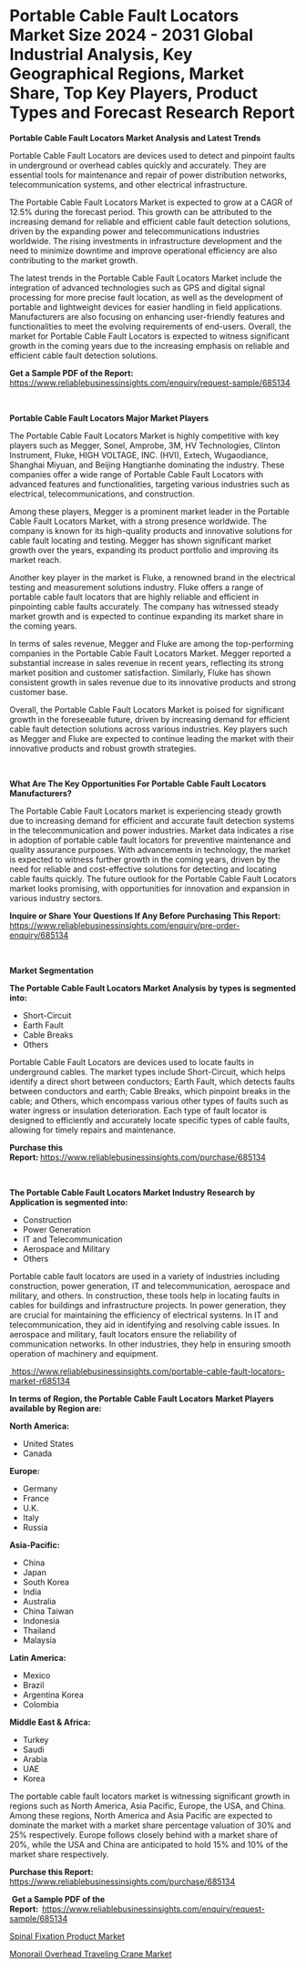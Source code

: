 <p><h1>Portable Cable Fault Locators Market Size 2024 - 2031 Global Industrial Analysis, Key Geographical Regions, Market Share, Top Key Players, Product Types and Forecast Research Report</h1></p><p><strong>Portable Cable Fault Locators Market Analysis and Latest Trends</strong></p>
<p><p>Portable Cable Fault Locators are devices used to detect and pinpoint faults in underground or overhead cables quickly and accurately. They are essential tools for maintenance and repair of power distribution networks, telecommunication systems, and other electrical infrastructure.</p><p>The Portable Cable Fault Locators Market is expected to grow at a CAGR of 12.5% during the forecast period. This growth can be attributed to the increasing demand for reliable and efficient cable fault detection solutions, driven by the expanding power and telecommunications industries worldwide. The rising investments in infrastructure development and the need to minimize downtime and improve operational efficiency are also contributing to the market growth.</p><p>The latest trends in the Portable Cable Fault Locators Market include the integration of advanced technologies such as GPS and digital signal processing for more precise fault location, as well as the development of portable and lightweight devices for easier handling in field applications. Manufacturers are also focusing on enhancing user-friendly features and functionalities to meet the evolving requirements of end-users. Overall, the market for Portable Cable Fault Locators is expected to witness significant growth in the coming years due to the increasing emphasis on reliable and efficient cable fault detection solutions.</p></p>
<p><strong>Get a Sample PDF of the Report:&nbsp;</strong> <a href="https://www.reliablebusinessinsights.com/enquiry/request-sample/685134">https://www.reliablebusinessinsights.com/enquiry/request-sample/685134</a></p>
<p>&nbsp;</p>
<p><strong>Portable Cable Fault Locators Major Market Players</strong></p>
<p><p>The Portable Cable Fault Locators Market is highly competitive with key players such as Megger, Sonel, Amprobe, 3M, HV Technologies, Clinton Instrument, Fluke, HIGH VOLTAGE, INC. (HVI), Extech, Wugaodiance, Shanghai Miyuan, and Beijing Hangtianhe dominating the industry. These companies offer a wide range of Portable Cable Fault Locators with advanced features and functionalities, targeting various industries such as electrical, telecommunications, and construction.</p><p>Among these players, Megger is a prominent market leader in the Portable Cable Fault Locators Market, with a strong presence worldwide. The company is known for its high-quality products and innovative solutions for cable fault locating and testing. Megger has shown significant market growth over the years, expanding its product portfolio and improving its market reach.</p><p>Another key player in the market is Fluke, a renowned brand in the electrical testing and measurement solutions industry. Fluke offers a range of portable cable fault locators that are highly reliable and efficient in pinpointing cable faults accurately. The company has witnessed steady market growth and is expected to continue expanding its market share in the coming years.</p><p>In terms of sales revenue, Megger and Fluke are among the top-performing companies in the Portable Cable Fault Locators Market. Megger reported a substantial increase in sales revenue in recent years, reflecting its strong market position and customer satisfaction. Similarly, Fluke has shown consistent growth in sales revenue due to its innovative products and strong customer base.</p><p>Overall, the Portable Cable Fault Locators Market is poised for significant growth in the foreseeable future, driven by increasing demand for efficient cable fault detection solutions across various industries. Key players such as Megger and Fluke are expected to continue leading the market with their innovative products and robust growth strategies.</p></p>
<p>&nbsp;</p>
<p><strong>What Are The Key Opportunities For Portable Cable Fault Locators Manufacturers?</strong></p>
<p><p>The Portable Cable Fault Locators market is experiencing steady growth due to increasing demand for efficient and accurate fault detection systems in the telecommunication and power industries. Market data indicates a rise in adoption of portable cable fault locators for preventive maintenance and quality assurance purposes. With advancements in technology, the market is expected to witness further growth in the coming years, driven by the need for reliable and cost-effective solutions for detecting and locating cable faults quickly. The future outlook for the Portable Cable Fault Locators market looks promising, with opportunities for innovation and expansion in various industry sectors.</p></p>
<p><strong>Inquire or Share Your Questions If Any Before Purchasing This Report:</strong> <a href="https://www.reliablebusinessinsights.com/enquiry/pre-order-enquiry/685134">https://www.reliablebusinessinsights.com/enquiry/pre-order-enquiry/685134</a></p>
<p>&nbsp;</p>
<p><strong>Market Segmentation</strong></p>
<p><strong>The Portable Cable Fault Locators Market Analysis by types is segmented into:</strong></p>
<p><ul><li>Short-Circuit</li><li>Earth Fault</li><li>Cable Breaks</li><li>Others</li></ul></p>
<p><p>Portable Cable Fault Locators are devices used to locate faults in underground cables. The market types include Short-Circuit, which helps identify a direct short between conductors; Earth Fault, which detects faults between conductors and earth; Cable Breaks, which pinpoint breaks in the cable; and Others, which encompass various other types of faults such as water ingress or insulation deterioration. Each type of fault locator is designed to efficiently and accurately locate specific types of cable faults, allowing for timely repairs and maintenance.</p></p>
<p><strong>Purchase this Report:&nbsp;</strong><a href="https://www.reliablebusinessinsights.com/purchase/685134">https://www.reliablebusinessinsights.com/purchase/685134</a></p>
<p>&nbsp;</p>
<p><strong>The Portable Cable Fault Locators Market Industry Research by Application is segmented into:</strong></p>
<p><ul><li>Construction</li><li>Power Generation</li><li>IT and Telecommunication</li><li>Aerospace and Military</li><li>Others</li></ul></p>
<p><p>Portable cable fault locators are used in a variety of industries including construction, power generation, IT and telecommunication, aerospace and military, and others. In construction, these tools help in locating faults in cables for buildings and infrastructure projects. In power generation, they are crucial for maintaining the efficiency of electrical systems. In IT and telecommunication, they aid in identifying and resolving cable issues. In aerospace and military, fault locators ensure the reliability of communication networks. In other industries, they help in ensuring smooth operation of machinery and equipment.</p></p>
<p><a href="https://www.reliablebusinessinsights.com/portable-cable-fault-locators-market-r685134">&nbsp;https://www.reliablebusinessinsights.com/portable-cable-fault-locators-market-r685134</a></p>
<p><strong>In terms of Region, the Portable Cable Fault Locators Market Players available by Region are:</strong></p>
<p>
    <p> <strong> North America: </strong>
        <ul>
            <li>United States</li>
            <li>Canada</li>
        </ul>
        </p> 
    <p> <strong> Europe: </strong>
        <ul>
            <li>Germany</li>
            <li>France</li>
            <li>U.K.</li>
            <li>Italy</li>
            <li>Russia</li>
        </ul>
        </p> 
    <p> <strong> Asia-Pacific: </strong>
        <ul>
            <li>China</li>
            <li>Japan</li>
            <li>South Korea</li>
            <li>India</li>
            <li>Australia</li>
            <li>China Taiwan</li>
            <li>Indonesia</li>
            <li>Thailand</li>
            <li>Malaysia</li>
        </ul>
        </p> 
    <p> <strong> Latin America: </strong>
        <ul>
            <li>Mexico</li>
            <li>Brazil</li>
            <li>Argentina Korea</li>
            <li>Colombia</li>
        </ul>
        </p> 
    <p> <strong> Middle East & Africa: </strong>
        <ul>
            <li>Turkey</li>
            <li>Saudi</li>
            <li>Arabia</li>
            <li>UAE</li>
            <li>Korea</li>
        </ul>
    </p>
    </p>
<p><p>The portable cable fault locators market is witnessing significant growth in regions such as North America, Asia Pacific, Europe, the USA, and China. Among these regions, North America and Asia Pacific are expected to dominate the market with a market share percentage valuation of 30% and 25% respectively. Europe follows closely behind with a market share of 20%, while the USA and China are anticipated to hold 15% and 10% of the market share respectively.</p></p>
<p><strong>Purchase this Report: </strong><a href="https://www.reliablebusinessinsights.com/purchase/685134">https://www.reliablebusinessinsights.com/purchase/685134</a></p>
<p>&nbsp;<strong>Get a Sample PDF of the Report:&nbsp;&nbsp;</strong><a href="https://www.reliablebusinessinsights.com/enquiry/request-sample/685134">https://www.reliablebusinessinsights.com/enquiry/request-sample/685134</a></p>
<p><strong></strong></p>
<p><p><a href="https://view.publitas.com/reportprime-1/market-forecast-global-spinal-fixation-product-trends-and-impact-analysis-2024-2031-by-application-open-surgery-minimally-invasive-surgery-and-by-type-spinal-fusion-non-fusion-products/">Spinal Fixation Product Market</a></p><p><a href="https://github.com/graysonwolfe1913/Market-Research-Report-List-1/blob/main/monorail-overhead-traveling-crane-market.md">Monorail Overhead Traveling Crane Market</a></p></p>